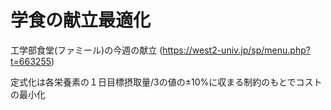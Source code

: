 # 学食の献立最適化
工学部食堂(ファミール)の今週の献立 (https://west2-univ.jp/sp/menu.php?t=663255)  

定式化は各栄養素の１日目標摂取量/3の値の±10%に収まる制約のもとでコストの最小化